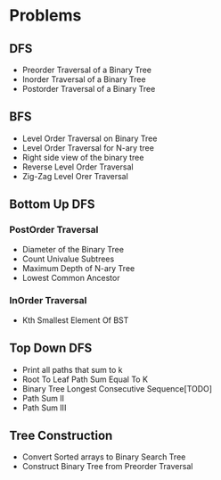 # Problems
## DFS
- Preorder Traversal of a Binary Tree
- Inorder Traversal of a Binary Tree
- Postorder Traversal of a Binary Tree
## BFS
- Level Order Traversal on Binary Tree
- Level Order Traversal for N-ary tree
- Right side view of the binary tree
- Reverse Level Order Traversal
- Zig-Zag Level Orer Traversal

## Bottom Up DFS 
### PostOrder Traversal
- Diameter of the Binary Tree
- Count Univalue Subtrees
- Maximum Depth of N-ary Tree
- Lowest Common Ancestor
### InOrder Traversal
- Kth Smallest Element Of BST

## Top Down DFS
- Print all paths that sum to k 
- Root To Leaf Path Sum Equal To K
- Binary Tree Longest Consecutive Sequence[TODO]
- Path Sum II
- Path Sum III

## Tree Construction
- Convert Sorted arrays to Binary Search Tree
- Construct Binary Tree from Preorder Traversal